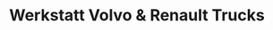 ---
title: "Werkstatt Volvo & Renault Trucks"
url: /niedernsill/werkstatt-volvo-und-renault-trucks/
shop: Allgemein
---